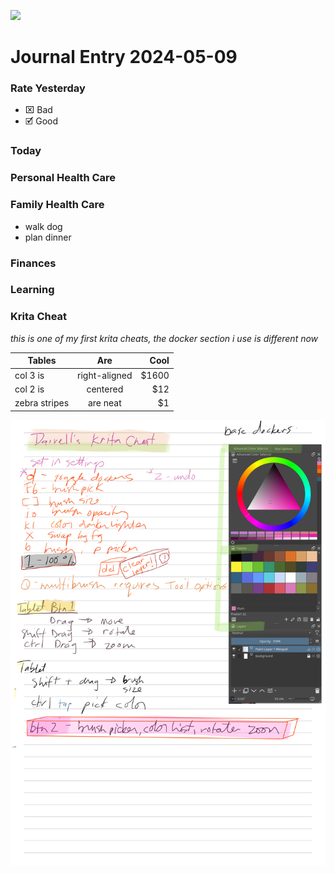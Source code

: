 ![](https://bing.com/th?id=OHR.HawaiianLei_EN-US6290126556_1920x1080.jpg)

# Journal Entry  2024-05-09

### Rate Yesterday
- ⌧ Bad
- 🗹 Good

### Today

### Personal Health Care

### Family Health Care
- walk dog
- plan dinner

### Finances

### Learning

### Krita Cheat

*this is one of my first krita cheats, the docker section i use is different now*

| Tables        | Are           | Cool  |
| ------------- |:-------------:| -----:|
| col 3 is      | right-aligned | $1600 |
| col 2 is      | centered      |   $12 |
| zebra stripes | are neat      |    $1 |

![krita cheat.png](./media/krita_cheat_1715303609206_0.png)

